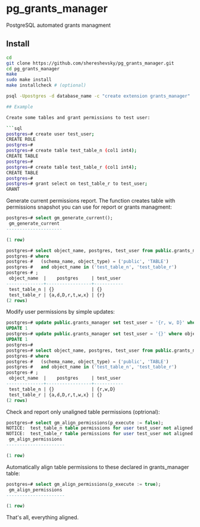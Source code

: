# pg_grants_manager
PostgreSQL automated grants managment


## Install
```sh
cd
git clone https://github.com/shereshevsky/pg_grants_manager.git
cd pg_grants_manager
make
sudo make install
make installcheck # (optional)
```

```sh
psql -Upostgres -d database_name -c "create extension grants_manager"                                     ```

## Example

Create some tables and grant permissions to test user:

```sql
postgres=# create user test_user;
CREATE ROLE
postgres=#
postgres=# create table test_table_n (col1 int4);
CREATE TABLE
postgres=#
postgres=# create table test_table_r (col1 int4);
CREATE TABLE
postgres=#
postgres=# grant select on test_table_r to test_user;
GRANT
```

Generate current permissions report. The function creates table with permissions
snapshot you can use for report or grants managment:


```sql
postgres=# select gm_generate_current();
 gm_generate_current
---------------------

(1 row)

postgres=# select object_name, postgres, test_user from public.grants_manager
postgres-# where
postgres-#   (schema_name, object_type) = ('public', 'TABLE')
postgres-#   and object_name in ('test_table_n', 'test_table_r')
postgres-# ;
 object_name  |    postgres     | test_user
--------------+-----------------+-----------
 test_table_n | {}              | {}
 test_table_r | {a,d,D,r,t,w,x} | {r}
(2 rows)
```

Modify user permissions by simple updates:
```sql
postgres=# update public.grants_manager set test_user = '{r, w, D}' where object_name = 'test_table_n';
UPDATE 1
postgres=# update public.grants_manager set test_user = '{}' where object_name = 'test_table_r';
UPDATE 1
postgres=#
postgres=# select object_name, postgres, test_user from public.grants_manager
postgres-# where
postgres-#   (schema_name, object_type) = ('public', 'TABLE')
postgres-#   and object_name in ('test_table_n', 'test_table_r')
postgres-# ;
 object_name  |    postgres     | test_user
--------------+-----------------+-----------
 test_table_n | {}              | {r,w,D}
 test_table_r | {a,d,D,r,t,w,x} | {}
(2 rows)
```

Check and report only unaligned table permissions (optrional):
```sql
postgres=# select gm_align_permissions(p_execute := false);
NOTICE:  test_table_n table permissions for user test_user not aligned. current - {}, should be - {r,w,D}
NOTICE:  test_table_r table permissions for user test_user not aligned. current - {r}, should be - {}
 gm_align_permissions
----------------------

(1 row)

```

Automatically align table permissions to these declared in grants_manager table:
```sql
postgres=# select gm_align_permissions(p_execute := true);
 gm_align_permissions
----------------------

(1 row)
```

That's all, everything aligned.
